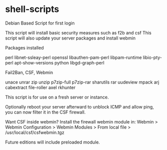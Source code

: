 # shell-scripts
Debian Based Script for first login

This script will install basic security measures such as f2b and csf
This script will also update your server packages and install webmin

Packages installed

perl libnet-ssleay-perl openssl libauthen-pam-perl libpam-runtime libio-pty-perl apt-show-versions python libgd-graph-perl

Fail2Ban, CSF, Webmin

unace unrar zip unzip p7zip-full p7zip-rar sharutils rar uudeview mpack arj cabextract file-roller axel rkhunter

This script is for use on a fresh server or instance.

Optionally reboot your server afterward to unblock ICMP and allow ping, you can now filter it in the CSF firewall.

Want CSF inside webmin?
Install the firewall webmin module in:
Webmin > Webmin Configuration > Webmin Modules >
From local file > /usr/local/csf/csfwebmin.tgz

Future editions will include preloaded module.
